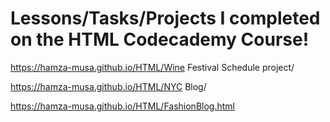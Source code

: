 # Lessons/Tasks/Projects I completed on the HTML Codecademy Course!

https://hamza-musa.github.io/HTML/Wine Festival Schedule project/

https://hamza-musa.github.io/HTML/NYC Blog/

https://hamza-musa.github.io/HTML/FashionBlog.html

